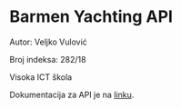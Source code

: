 # Barmen Yachting API

Autor: Veljko Vulović

Broj indeksa: 282/18

Visoka ICT škola

Dokumentacija za API je na [linku](https://github.com/Velja1/barmenyachtingapi/blob/master/Barmen%20Yachting%20API%20-%20dokumentacija.pdf).
